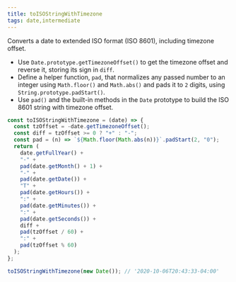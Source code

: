 ```yaml
---
title: toISOStringWithTimezone
tags: date,intermediate
---
```


Converts a date to extended ISO format (ISO 8601), including timezone offset.

- Use `Date.prototype.getTimezoneOffset()` to get the timezone offset and reverse it, storing its sign in `diff`.
- Define a helper function, `pad`, that normalizes any passed number to an integer using `Math.floor()` and `Math.abs()` and pads it to `2` digits, using `String.prototype.padStart()`.
- Use `pad()` and the built-in methods in the `Date` prototype to build the ISO 8601 string with timezone offset.

```js
const toISOStringWithTimezone = (date) => {
  const tzOffset = -date.getTimezoneOffset();
  const diff = tzOffset >= 0 ? "+" : "-";
  const pad = (n) => `${Math.floor(Math.abs(n))}`.padStart(2, "0");
  return (
    date.getFullYear() +
    "-" +
    pad(date.getMonth() + 1) +
    "-" +
    pad(date.getDate()) +
    "T" +
    pad(date.getHours()) +
    ":" +
    pad(date.getMinutes()) +
    ":" +
    pad(date.getSeconds()) +
    diff +
    pad(tzOffset / 60) +
    ":" +
    pad(tzOffset % 60)
  );
};
```

```js
toISOStringWithTimezone(new Date()); // '2020-10-06T20:43:33-04:00'
```
